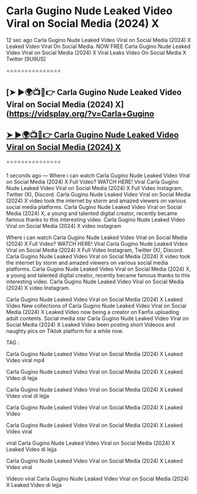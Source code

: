 ﻿# Carla Gugino Nude Leaked Video Viral on Social Media (2024) X



12 sec ago Carla Gugino Nude Leaked Video Viral on Social Media (2024) X Leaked Video Viral On Social Media. NOW FREE Carla Gugino Nude Leaked Video Viral on Social Media (2024) X Viral Leaks Video On Social Media X Twitter [9U9US]

⭐⭐⭐⭐⭐⭐⭐⭐⭐⭐⭐⭐⭐⭐⭐

## [➤ ►🌍📺📱👉 Carla Gugino Nude Leaked Video Viral on Social Media (2024) X](https://vidsplay.org/?v=Carla+Gugino

## [➤ ►🌍📺📱👉 Carla Gugino Nude Leaked Video Viral on Social Media (2024) X](https://vidsplay.org/?v=Carla+Gugino)


⭐⭐⭐⭐⭐⭐⭐⭐⭐⭐⭐⭐⭐⭐⭐



1 seconds ago — Where i can watch Carla Gugino Nude Leaked Video Viral on Social Media (2024) X Full Video? WATCH HERE! Viral Carla Gugino Nude Leaked Video Viral on Social Media (2024) X Full Video Instagram, Twitter (X), Discord. Carla Gugino Nude Leaked Video Viral on Social Media (2024) X video took the internet by storm and amazed viewers on various social media platforms. Carla Gugino Nude Leaked Video Viral on Social Media (2024) X, a young and talented digital creator, recently became famous thanks to this interesting video. Carla Gugino Nude Leaked Video Viral on Social Media (2024) X video instagram

Where i can watch Carla Gugino Nude Leaked Video Viral on Social Media (2024) X Full Video? WATCH HERE! Viral Carla Gugino Nude Leaked Video Viral on Social Media (2024) X Full Video Instagram, Twitter (X), Discord. Carla Gugino Nude Leaked Video Viral on Social Media (2024) X video took the internet by storm and amazed viewers on various social media platforms. Carla Gugino Nude Leaked Video Viral on Social Media (2024) X, a young and talented digital creator, recently became famous thanks to this interesting video. Carla Gugino Nude Leaked Video Viral on Social Media (2024) X video Instagram.

Carla Gugino Nude Leaked Video Viral on Social Media (2024) X Leaked Video New collections of Carla Gugino Nude Leaked Video Viral on Social Media (2024) X Leaked Video now being a creator on Fanfix uploading adult contents. Social media star Carla Gugino Nude Leaked Video Viral on Social Media (2024) X Leaked Video been posting short Videoos and naughty pics on Tiktok platform for a while now.

TAG :

 

Carla Gugino Nude Leaked Video Viral on Social Media (2024) X Leaked Video viral mp4

 

Carla Gugino Nude Leaked Video Viral on Social Media (2024) X Leaked Video di lejja

 

Carla Gugino Nude Leaked Video Viral on Social Media (2024) X Leaked Video viral di lejja

 

Carla Gugino Nude Leaked Video Viral on Social Media (2024) X Leaked Video

 

Carla Gugino Nude Leaked Video Viral on Social Media (2024) X Leaked Video viral

 

viral Carla Gugino Nude Leaked Video Viral on Social Media (2024) X Leaked Video di lejja

 

Carla Gugino Nude Leaked Video Viral on Social Media (2024) X Leaked Video viral

 

Videoo viral Carla Gugino Nude Leaked Video Viral on Social Media (2024) X Leaked Video di lejja